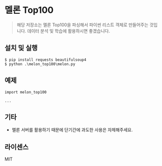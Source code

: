 # 멜론 Top100

> 해당 저장소는 멜론 Top100을 파싱해서 파이썬 리스트 객체로 만들어주는 것입니다. 데이터 분석 및 학습에 활용하시면 좋겠습니다.

## 설치 및 실행

```
$ pip install requests beautifulsoup4
$ python .\melon_top100\melon.py
```

## 예제

```
import melon_top100

...

```

## 기타

- 멜론 서버를 활용하기 때문에 단기간에 과도한 사용은 자제해주세요.

## 라이센스

MIT
